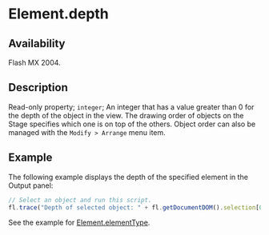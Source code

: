 # Element.depth

## Availability

Flash MX 2004.

## Description

Read-only property; `integer`; An integer that has a value greater than 0 for the depth of the object in the view. The drawing order of objects on the Stage specifies which one is on top of the others. Object order can also be managed with the `Modify > Arrange` menu item.

## Example

The following example displays the depth of the specified element in the Output panel:

```javascript
// Select an object and run this script.
fl.trace("Depth of selected object: " + fl.getDocumentDOM().selection[0].depth);
```

See the example for [Element.elementType](../Element_object/Element1.md).
